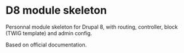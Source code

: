 # D8 module skeleton
Personnal module skeleton for Drupal 8, with routing, controller, block (TWIG template) and admin config.

Based on official documentation.